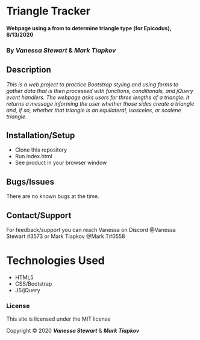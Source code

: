 # Triangle Tracker

#### Webpage using a from to determine triangle type (for Epicodus), 8/13/2020

### By _Vanessa Stewart_ & _Mark Tiapkov_

## Description
_This is a web project to practice Bootstrap styling and using forms to gather data that is then processed with functions, conditionals, and jQuery event handlers. The webpage asks users for three lengths of a triangle. It returns a message informing the user whether those sides create a triangle and, if so, whether that triangle is an equilateral, isosceles, or scalene triangle._

## Installation/Setup
* Clone this repository
* Run index.html
* See product in your browser window

## Bugs/Issues
There are no known bugs at the time. 

## Contact/Support
For feedback/support you can reach Vanessa on Discord @Vanessa Stewart
#3573 or Mark Tiapkov @Mark T#0558

# Technologies Used

* HTML5
* CSS/Bootstrap
* JS/jQuery

### License
This site is licensed under the MIT license

Copyright © 2020 **_Vanessa Stewart_** & **_Mark Tiapkov_**
